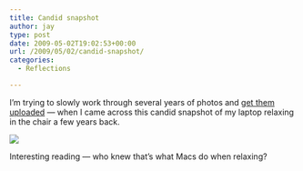 ```yaml
---
title: Candid snapshot
author: jay
type: post
date: 2009-05-02T19:02:53+00:00
url: /2009/05/02/candid-snapshot/
categories:
  - Reflections

---
```

I’m trying to slowly work through several years of photos and [get them uploaded][1] — when I came across this candid snapshot of my laptop relaxing in the chair a few years back.

![][2]

Interesting reading — who knew that’s what Macs do when relaxing?

 [1]: http://photos.rambleon.org/
 [2]: https://photos.smugmug.com/photos/526388518_tLkqZ-M.jpg